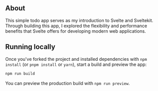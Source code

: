 ## About

This simple todo app serves as my introduction to Svelte and Sveltekit. Through building this app, I explored the flexibility and performance benefits that Svelte offers for developing modern web applications.

## Running locally

Once you've forked the project and installed dependencies with `npm install` (or `pnpm install` or `yarn`), start a build and preview the app:

```bash
npm run build
```

You can preview the production build with `npm run preview`.

